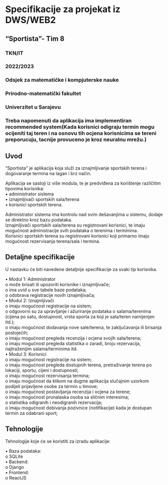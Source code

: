 # Specifikacije za projekat iz DWS/WEB2
## “Sportista”- Tim 8

### TKN/IT
### 2022/2023 
### Odsjek za matematičke i kompjuterske nauke 
### Prirodno-matematički fakultet 
### Univerzitet u Sarajevu 
### Treba napomenuti da aplikacija ima implementiran recommended system(Kada korisnici odigraju termin mogu ocijeniti taj teren i na osnovu tih ocjena korisnicima se tereni preporucuju, tacnije provuceno je kroz neuralnu mrežu.)

## Uvod

“Sportista" je aplikacija koja služi za iznajmljivanje sportskih terena i dogovaranje termina na lagan i brz način.

Aplikacija se sastoji iz više modula, te je predviđena za korištenje različitim tipovima korisnika:\
    • administrator sistema\
    • iznajmljivači sportskih sala/terena\
    • korisnici sportskih terena.

Administrator sistema ima kontrolu nad svim dešavanjima u sistemu, dodaje se direktno kroz bazu podataka.\
Iznajmljivači sportskih sala/terena su registrovani korisnici, te imaju mogućnost administracije svih podataka o terenima i terminima.\
Korisnici sportskih terena su registrovani korisnici koji primarno imaju mogućnost rezervisanja terena/sala i termina.

## Detaljne specifikacije

U nastavku će biti navedene detaljnije specifikacije za svaki tip korisnika.

• Modul 1: Administrator\
    o može brisati ili upozoriti korisnike i iznajmljivače;\
    o ima uvid u sve tabele baze podataka;\
    o odobrava registracije novih iznajmljivača; \
• Modul 2: Iznajmljivači\
    o imaju mogućnost registracije na sistem;\
    o odgovorni su za upravljanje i ažuriranje podataka o salama/terenima (cijena po satu, dostupnost, vrsta sporta za koji je sala/teren namijenjen itd.);\
    o imaju mogućnost dodavanja nove sale/terena, te zaključavanja ili brisanja postojećih;\
    o imaju mogućnost pregleda recenzija i ocjena svojih sala/terena;\
    o imaju mogućnost pregleda statistika o zaradi, broju rezervacija, najtraženijim salama/terminima itd. \
• Modul 3: Korisnici\
    o imaju mogućnost registracije na sistem;\
    o imaju mogućnost pregleda dostupnih terena, pretraživanje terena po lokaciji, sportu, cijeni i dostupnosti;\
    o imaju mogućnost rezervisanja termina;\
    o imaju mogućnost da klikom na dugme aplikacija slučajnim uzorkom podijeli prijavljene osobe za termin u timove;\
    o imaju mogućnost postavljanja recenzija i ocjena za terene;\
    o imaju mogućnost pronalaska osoba sa sličnim interesima;\
    o statistika odigranih i neodigranih rezervacija;\
    o imaju mogućnost dobivanja pozivnice (notifikacije) kada je dostupan termin za odabrani sport; 

## Tehnologije

Tehnologije koje će se koristiti za izradu aplikacije:

• Baza podataka:\
    o SQLite\
• Backend:\
    o Django\
• Frontend:\
    o ReactJS
